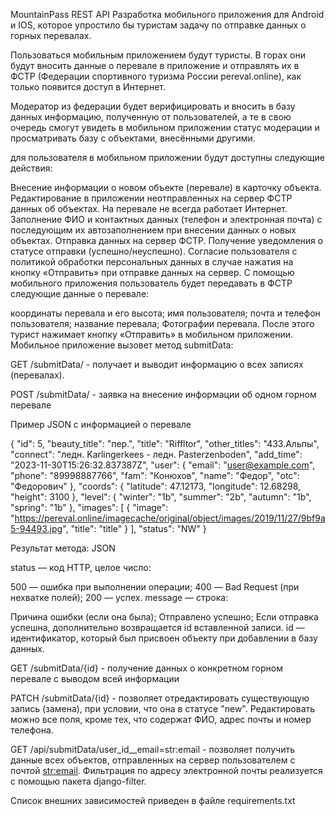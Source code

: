 MountainPass REST API
Разработка мобильного приложения для Android и IOS, которое упростило бы туристам задачу по отправке данных о горных перевалах.

Пользоваться мобильным приложением будут туристы. В горах они будут вносить данные о перевале в приложение и отправлять их в ФСТР (Федерации спортивного туризма России pereval.online), как только появится доступ в Интернет.

Модератор из федерации будет верифицировать и вносить в базу данных информацию, полученную от пользователей, а те в свою очередь смогут увидеть в мобильном приложении статус модерации и просматривать базу с объектами, внесёнными другими.

для пользователя в мобильном приложении будут доступны следующие действия:

Внесение информации о новом объекте (перевале) в карточку объекта.
Редактирование в приложении неотправленных на сервер ФСТР данных об объектах. На перевале не всегда работает Интернет.
Заполнение ФИО и контактных данных (телефон и электронная почта) с последующим их автозаполнением при внесении данных о новых объектах.
Отправка данных на сервер ФСТР.
Получение уведомления о статусе отправки (успешно/неуспешно).
Согласие пользователя с политикой обработки персональных данных в случае нажатия на кнопку «Отправить» при отправке данных на сервер.
C помощью мобильного приложения пользователь будет передавать в ФСТР следующие данные о перевале:

координаты перевала и его высота;
имя пользователя;
почта и телефон пользователя;
название перевала;
Фотографии перевала.
После этого турист нажимает кнопку «Отправить» в мобильном приложении. Мобильное приложение вызовет метод submitData:

GET /submitData/ - получает и выводит информацию о всех записях (перевалах).

POST /submitData/ - заявка на внесение информации об одном горном перевале

Пример JSON с информацией о перевале

{ "id": 5, "beauty_title": "пер.", "title": "Riffltor", "other_titles": "433.Альпы", "connect": "ледн. Karlingerkees - ледн. Pasterzenboden", "add_time": "2023-11-30T15:26:32.837387Z", "user": { "email": "user@example.com", "phone": "89998887766", "fam": "Конюхов", "name": "Федор", "otc": "Федорович" }, "coords": { "latitude": 47.12173, "longitude": 12.68298, "height": 3100 }, "level": { "winter": "1b", "summer": "2b", "autumn": "1b", "spring": "1b" }, "images": [ { "image": "https://pereval.online/imagecache/original/object/images/2019/11/27/9bf9a5-94493.jpg", "title": "title" } ], "status": "NW" }

Результат метода: JSON

status — код HTTP, целое число:

500 — ошибка при выполнении операции;
400 — Bad Request (при нехватке полей);
200 — успех.
message — строка:

Причина ошибки (если она была);
Отправлено успешно;
Если отправка успешна, дополнительно возвращается id вставленной записи.
id — идентификатор, который был присвоен объекту при добавлении в базу данных.

GET /submitData/{id} - получение данных о конкретном горном перевале с выводом всей информации

PATCH /submitData/{id} - позволяет отредактировать существующую запись (замена), при условии, что она в статусе "new". Редактировать можно все поля, кроме тех, что содержат ФИО, адрес почты и номер телефона.

GET /api/submitData/user_id__email=str:email - позволяет получить данные всех объектов, отправленных на сервер пользователем с почтой <str:email>. Фильтрация по адресу электронной почты реализуется с помощью пакета django-filter.

Список внешних зависимостей приведен в файле requirements.txt
